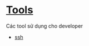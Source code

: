 # [Tools](https://github.com/lenhh0/Tools)

Các tool sử dụng cho developer

- [ssh](doc/ssh/ssh.md)

